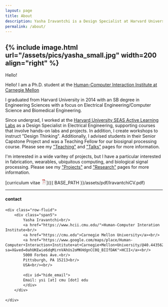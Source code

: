```yaml
---
layout: page
title: About
description: Yasha Iravantchi is a Design Specialist at Harvard University SEAS Active Learning Labs
permalink: /about/
---
```


{% include image.html url="/assets/pics/yasha_small.jpg" width=200 align="right" %}
---

Hello!

Hello! I am a Ph.D. student at the [Human-Computer Interaction Institute at Carnegie Mellon](https://www.hcii.cmu.edu/)

I graduated from Harvard University in 2014 with an SB degree in Engineering Sciences with a focus on Electrical Engineering/Computer Science and Biomedical Engineering.

Since undergrad, I worked at the 
[Harvard University SEAS Active Learning Labs](https://www.seas.harvard.edu/active-learning-labs) as a Design Specialist in Electrical Engineering, supporting courses that involve hands-on labs and projects. In addition, I create workshops to instruct "Design Thinking". Additionally, I advised students in their Senior Capstone Project and was a Teaching Fellow for our biosignal processing course. Please see my ["Teaching"](http://yasha.xyz/academics/teaching/) and ["Talks"](http://yasha.xyz/academics/talks/) pages for more information.

I'm interested in a wide varitey of projects, but I have a particular interested in fabrication, wearables, ubiquitous computing, and biological signal processing. Please see my ["Projects"](http://yasha.xyz/academics/projects/) and ["Research"](http://yasha.xyz/academics/research/) pages for more information. 

[curriculum vitae ![CV as pdf](/assets/icons16/pdf-icon.png)]({{ BASE_PATH }}/assets/pdf/IravantchiCV.pdf)


---

<div class="container">
<h4><a name="contact"></a>contact</h4>

    <div class="row-fluid">
        <div class="span5">
            Yasha Iravantchi<br/>
            <a href="https://www.hcii.cmu.edu/">Human-Computer Interation Institute<br/>
            <a href="https://cmu.edu">Carnegie Mellon University</a><br/>
            <a href="https://www.google.com/maps/place/Human-Computer+Interaction+Institute+at+Carnegie+Mellon+University/@40.443562,-79.943168,15z/data=!4m2!3m1!1s0x0:0xdd7e54321497b114?sa=X&ved=0ahUKEwie6dqMirnVAhUs2oMKHdgnCC0Q_BIIfDAK">HCII</a><br/>
            5000 Forbes Ave.<br/>
            Pittsburgh, PA 15213<br/>
            USA<br/><br/>

            <div id="hide_email">
            Email: ysi [at] cmu [dot] edu
            </div>
        </div>

    </div>
</div>